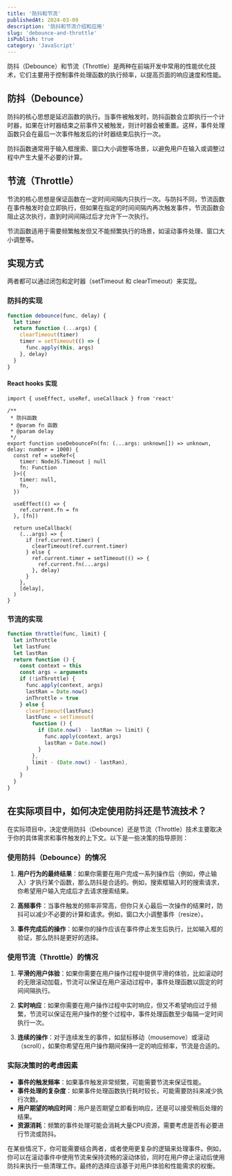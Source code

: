 ```yaml
---
title: '防抖和节流'
publishedAt: 2024-03-09
description: '防抖和节流介绍和应用'
slug: 'debounce-and-throttle'
isPublish: true
category: 'JavaScript'
---
```


防抖（Debounce）和节流（Throttle）是两种在前端开发中常用的性能优化技术，它们主要用于控制事件处理函数的执行频率，以提高页面的响应速度和性能。

## 防抖（Debounce）

防抖的核心思想是延迟函数的执行。当事件被触发时，防抖函数会立即执行一个计时器，如果在计时器结束之前事件又被触发，则计时器会被重置。这样，事件处理函数只会在最后一次事件触发后的计时器结束后执行一次。

防抖函数通常用于输入框搜索、窗口大小调整等场景，以避免用户在输入或调整过程中产生大量不必要的计算。

## 节流（Throttle）

节流的核心思想是保证函数在一定时间间隔内只执行一次。与防抖不同，节流函数在事件触发时会立即执行，但如果在指定的时间间隔内再次触发事件，节流函数会阻止这次执行，直到时间间隔过后才允许下一次执行。

节流函数适用于需要频繁触发但又不能频繁执行的场景，如滚动事件处理、窗口大小调整等。

## 实现方式

两者都可以通过闭包和定时器（setTimeout 和 clearTimeout）来实现。

### 防抖的实现

```js
function debounce(func, delay) {
  let timer
  return function (...args) {
    clearTimeout(timer)
    timer = setTimeout(() => {
      func.apply(this, args)
    }, delay)
  }
}
```

#### React hooks 实现

```tsx
import { useEffect, useRef, useCallback } from 'react'

/**
 * 防抖函数
 * @param fn 函数
 * @param delay
 */
export function useDebounceFn(fn: (...args: unknown[]) => unknown, delay: number = 1000) {
  const ref = useRef<{
    timer: NodeJS.Timeout | null
    fn: Function
  }>({
    timer: null,
    fn,
  })

  useEffect(() => {
    ref.current.fn = fn
  }, [fn])

  return useCallback(
    (...args) => {
      if (ref.current.timer) {
        clearTimeout(ref.current.timer)
      } else {
        ref.current.timer = setTimeout(() => {
          ref.current.fn(...args)
        }, delay)
      }
    },
    [delay],
  )
}
```

### 节流的实现

```js
function throttle(func, limit) {
  let inThrottle
  let lastFunc
  let lastRan
  return function () {
    const context = this
    const args = arguments
    if (!inThrottle) {
      func.apply(context, args)
      lastRan = Date.now()
      inThrottle = true
    } else {
      clearTimeout(lastFunc)
      lastFunc = setTimeout(
        function () {
          if (Date.now() - lastRan >= limit) {
            func.apply(context, args)
            lastRan = Date.now()
          }
        },
        limit - (Date.now() - lastRan),
      )
    }
  }
}
```

## 在实际项目中，如何决定使用防抖还是节流技术？

在实际项目中，决定使用防抖（Debounce）还是节流（Throttle）技术主要取决于你的具体需求和事件触发的上下文。以下是一些决策的指导原则：

### 使用防抖（Debounce）的情况

1. **用户行为的最终结果**：如果你需要在用户完成一系列操作后（例如，停止输入）才执行某个函数，那么防抖是合适的。例如，搜索框输入时的搜索请求，你希望用户输入完成后才去请求搜索结果。

2. **高频事件**：当事件触发的频率非常高，但你只关心最后一次操作的结果时，防抖可以减少不必要的计算和请求。例如，窗口大小调整事件（resize）。

3. **事件完成后的操作**：如果你的操作应该在事件停止发生后执行，比如输入框的验证，那么防抖是更好的选择。

### 使用节流（Throttle）的情况

1. **平滑的用户体验**：如果你需要在用户操作过程中提供平滑的体验，比如滚动时的无限滚动加载，节流可以保证在用户滚动过程中，事件处理函数以固定的时间间隔执行。

2. **实时响应**：如果你需要在用户操作过程中实时响应，但又不希望响应过于频繁，节流可以保证在用户操作的整个过程中，事件处理函数至少每隔一定时间执行一次。

3. **连续的操作**：对于连续发生的事件，如鼠标移动（mousemove）或滚动（scroll），如果你希望在用户操作期间保持一定的响应频率，节流是合适的。

### 实际决策时的考虑因素

- **事件的触发频率**：如果事件触发非常频繁，可能需要节流来保证性能。
- **事件处理的复杂度**：如果事件处理函数执行耗时较长，可能需要防抖来减少执行次数。
- **用户期望的响应时间**：用户是否期望立即看到响应，还是可以接受稍后处理的结果。
- **资源消耗**：频繁的事件处理可能会消耗大量CPU资源，需要考虑是否有必要进行节流或防抖。

在某些情况下，你可能需要结合两者，或者使用更复杂的逻辑来处理事件。例如，你可以在滚动事件中使用节流来保持流畅的滚动体验，同时在用户停止滚动后使用防抖来执行一些清理工作。最终的选择应该基于对用户体验和性能需求的权衡。

